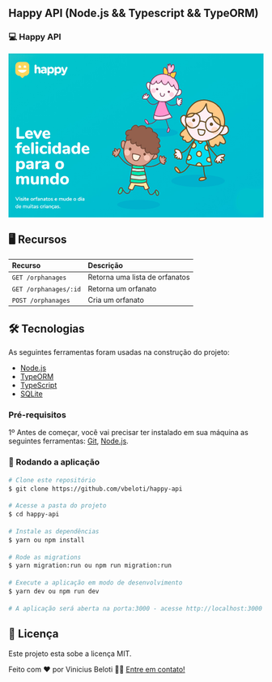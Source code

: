 ## Happy API (Node.js && Typescript && TypeORM)

### 💻 Happy API

<div align="center" style="display: flex; align-items: flex-start; justify-content: center;">
  <img alt="Happy" src="https://github.com/vbeloti/happy-api/blob/master/.github/images/happy-1.jpg?raw=true" />
</div>

## 🖥 Recursos

| Recurso                    | Descrição                                                             |
|:--------------             |:----------------------------------------------------------------------|
| `GET /orphanages`          | Retorna uma lista de orfanatos                                        |
| `GET /orphanages/:id`      | Retorna um orfanato                                                   |
| `POST /orphanages`         | Cria um orfanato                                                      |

## 🛠 Tecnologias

As seguintes ferramentas foram usadas na construção do projeto:

- [Node.js][nodejs]
- [TypeORM][typeorm]
- [TypeScript][typescript]
- [SQLite][sqlite]

### Pré-requisitos

1º Antes de começar, você vai precisar ter instalado em sua máquina as seguintes ferramentas:
[Git](https://git-scm.com), [Node.js][nodejs].

### 🧭 Rodando a aplicação

```bash
# Clone este repositório
$ git clone https://github.com/vbeloti/happy-api

# Acesse a pasta do projeto
$ cd happy-api

# Instale as dependências
$ yarn ou npm install

# Rode as migrations
$ yarn migration:run ou npm run migration:run

# Execute a aplicação em modo de desenvolvimento
$ yarn dev ou npm run dev

# A aplicação será aberta na porta:3000 - acesse http://localhost:3000
```

## 📝 Licença

Este projeto esta sobe a licença MIT.

Feito com ❤️ por Vinicius Beloti 👋🏽 [Entre em contato!](https://www.linkedin.com/in/vinicius-beloti/)

[nodejs]: https://nodejs.org/
[typescript]: https://www.typescriptlang.org/
[typeorm]: https://typeorm.io/
[sqlite]: https://www.sqlite.org/
